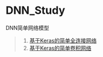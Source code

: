# DNN_Study

DNN简单网络模型

> 1. [基于Keras的简单全连接网络](./dnn/KerasNet/FullyConnectedNetwork_MNIST.py)
> 2. [基于Keras的简单卷积网络](./dnn/KerasNet/ConvolutionalNeuralNetwork_MNIST.py)